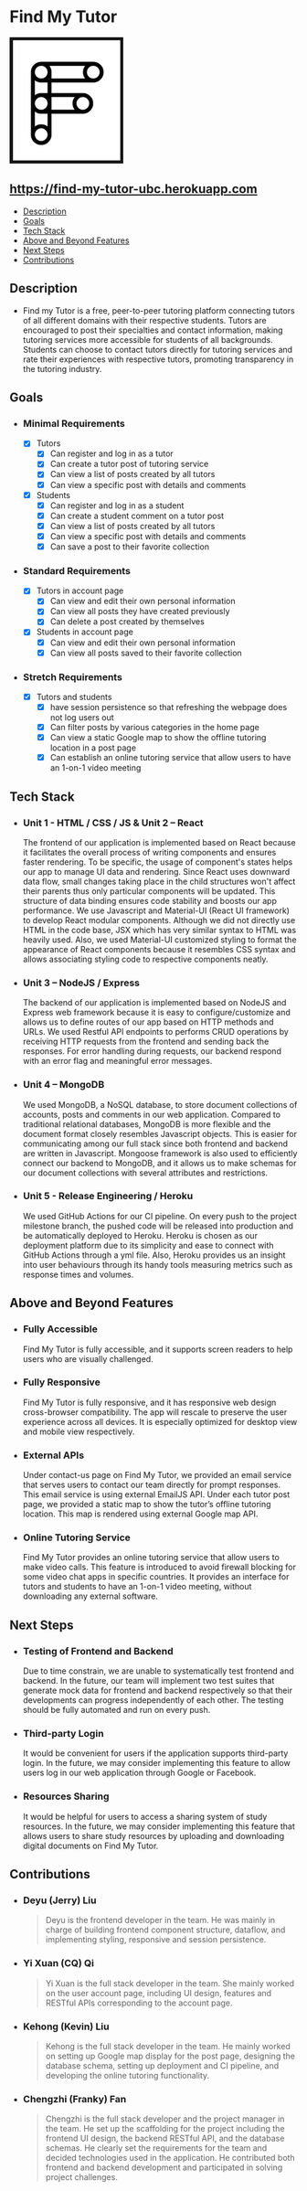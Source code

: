# Find My Tutor

![Logo of Find My Tutor](./client/public/logo192.png)

## https://find-my-tutor-ubc.herokuapp.com

- [Description](#description)
- [Goals](#goals)
- [Tech Stack](#tech-stack)
- [Above and Beyond Features](#above-and-beyond-features)
- [Next Steps](#next-steps)
- [Contributions](#contributions)

## Description

- Find my Tutor is a free, peer-to-peer tutoring platform connecting tutors of all different domains with their respective students.
  Tutors are encouraged to post their specialties and contact information, making tutoring services more accessible for students of all backgrounds.
  Students can choose to contact tutors directly for tutoring services and rate their experiences with respective tutors, promoting transparency in the tutoring industry.

## Goals

- ### Minimal Requirements
  
    - [x] Tutors
        - [x] Can register and log in as a tutor
        - [x] Can create a tutor post of tutoring service
        - [x] Can view a list of posts created by all tutors
        - [x] Can view a specific post with details and comments
    - [x] Students
        - [x] Can register and log in as a student
        - [x] Can create a student comment on a tutor post
        - [x] Can view a list of posts created by all tutors
        - [x] Can view a specific post with details and comments
        - [x] Can save a post to their favorite collection

- ### Standard Requirements
  
    - [x] Tutors in account page
        - [x] Can view and edit their own personal information
        - [x] Can view all posts they have created previously
        - [x] Can delete a post created by themselves
    - [x] Students in account page
        - [x] Can view and edit their own personal information
        - [x] Can view all posts saved to their favorite collection

- ### Stretch Requirements
  
    - [x] Tutors and students
        - [x] have session persistence so that refreshing the webpage does not log users out
        - [x] Can filter posts by various categories in the home page
        - [x] Can view a static Google map to show the offline tutoring location in a post page
        - [x] Can establish an online tutoring service that allow users to have an 1-on-1 video meeting

## Tech Stack

- ### Unit 1 - HTML / CSS / JS & Unit 2 – React

  The frontend of our application is implemented based on React because it facilitates the overall process of writing components and ensures faster rendering.
  To be specific, the usage of component's states helps our app to manage UI data and rendering.
  Since React uses downward data flow, small changes taking place in the child structures won't affect their parents thus only particular components will be updated.
  This structure of data binding ensures code stability and boosts our app performance.
  We use Javascript and Material-UI (React UI framework) to develop React modular components.
  Although we did not directly use HTML in the code base, JSX which has very similar syntax to HTML was heavily used.
  Also, we used Material-UI customized styling to format the appearance of React components because it resembles CSS syntax and allows associating styling code to respective components neatly.

- ### Unit 3 – NodeJS / Express

  The backend of our application is implemented based on NodeJS and Express web framework because it is easy to configure/customize and allows us to define routes of our app based on HTTP methods and URLs.
  We used Restful API endpoints to performs CRUD operations by receiving HTTP requests from the frontend and sending back the responses.
  For error handling during requests, our backend respond with an error flag and meaningful error messages.

- ### Unit 4 – MongoDB

  We used MongoDB, a NoSQL database, to store document collections of accounts, posts and comments in our web application.
  Compared to traditional relational databases, MongoDB is more flexible and the document format closely resembles Javascript objects.
  This is easier for communicating among our full stack since both frontend and backend are written in Javascript.
  Mongoose framework is also used to efficiently connect our backend to MongoDB, and it allows us to make schemas for our document collections with several attributes and restrictions.

- ### Unit 5 - Release Engineering / Heroku

  We used GitHub Actions for our CI pipeline.
  On every push to the project milestone branch, the pushed code will be released into production and be automatically deployed to Heroku.
  Heroku is chosen as our deployment platform due to its simplicity and ease to connect with GitHub Actions through a yml file.
  Also, Heroku provides us an insight into user behaviours through its handy tools measuring metrics such as response times and volumes.
  
## Above and Beyond Features

- ### Fully Accessible
  Find My Tutor is fully accessible, and it supports screen readers to help users who are visually challenged.

- ### Fully Responsive

  Find My Tutor is fully responsive, and it has responsive web design cross-browser compatibility.
  The app will rescale to preserve the user experience across all devices.
  It is especially optimized for desktop view and mobile view respectively.
  
- ### External APIs

  Under contact-us page on Find My Tutor, we provided an email service that serves users to contact our team directly for prompt responses.
  This email service is using external EmailJS API.
  Under each tutor post page, we provided a static map to show the tutor’s offline tutoring location.
  This map is rendered using external Google map API.

- ### Online Tutoring Service

  Find My Tutor provides an online tutoring service that allow users to make video calls.
  This feature is introduced to avoid firewall blocking for some video chat apps in specific countries.
  It provides an interface for tutors and students to have an 1-on-1 video meeting, without downloading any external software.
  
## Next Steps

- ### Testing of Frontend and Backend

  Due to time constrain, we are unable to systematically test frontend and backend.
  In the future, our team will implement two test suites that generate mock data for frontend and backend respectively so that their developments can progress independently of each other.
  The testing should be fully automated and run on every push.

- ### Third-party Login

  It would be convenient for users if the application supports third-party login.
  In the future, we may consider implementing this feature to allow users log in our web application through Google or Facebook.

- ### Resources Sharing

  It would be helpful for users to access a sharing system of study resources.
  In the future, we may consider implementing this feature that allows users to share study resources by uploading and downloading digital documents on Find My Tutor.
  
## Contributions

- ### Deyu (Jerry) Liu
  > Deyu is the frontend developer in the team.
  > He was mainly in charge of building frontend component structure, dataflow, and implementing styling, responsive and session persistence.

- ### Yi Xuan (CQ) Qi
  > Yi Xuan is the full stack developer in the team.
  > She mainly worked on the user account page, including UI design, features and RESTful APIs corresponding to the account page.

- ### Kehong (Kevin) Liu
  > Kehong is the full stack developer in the team.
  > He mainly worked on setting up Google map display for the post page, designing the database schema, setting up deployment and CI pipeline, and developing the online tutoring functionality.

- ### Chengzhi (Franky) Fan
  > Chengzhi is the full stack developer and the project manager in the team.
  > He set up the scaffolding for the project including the frontend UI design, the backend RESTful API, and the database schemas.
  > He clearly set the requirements for the team and decided technologies used in the application.
  > He contributed both frontend and backend development and participated in solving project challenges.
